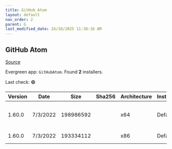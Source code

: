 ```yaml
---
title: GitHub Atom
layout: default
nav_order: 2
parent: G
last_modified_date: 24/10/2025 11:38:16 AM
---
```


## GitHub Atom

[Source](https://atom.io/)

Evergreen app: `GitHubAtom`. Found **2** installers.

Last check: 🟢

| Version | Date     | Size      | Sha256 | Architecture | InstallerType | Type | URI                                                                                                                                                  |
| ------- | -------- | --------- | ------ | ------------ | ------------- | ---- | ---------------------------------------------------------------------------------------------------------------------------------------------------- |
| 1.60.0  | 7/3/2022 | 198986592 |        | x64          | Default       | exe  | [https://github.com/atom/atom/releases/download/v1.60.0/AtomSetup-x64.exe](https://github.com/atom/atom/releases/download/v1.60.0/AtomSetup-x64.exe) |
| 1.60.0  | 7/3/2022 | 193334112 |        | x86          | Default       | exe  | [https://github.com/atom/atom/releases/download/v1.60.0/AtomSetup.exe](https://github.com/atom/atom/releases/download/v1.60.0/AtomSetup.exe)         |
